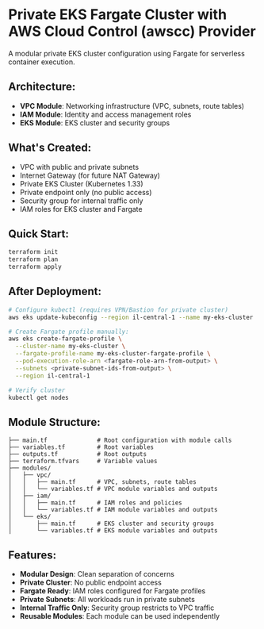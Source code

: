 # Private EKS Fargate Cluster with AWS Cloud Control (awscc) Provider

A modular private EKS cluster configuration using Fargate for serverless container execution.

## Architecture:
- **VPC Module**: Networking infrastructure (VPC, subnets, route tables)
- **IAM Module**: Identity and access management roles
- **EKS Module**: EKS cluster and security groups

## What's Created:
- VPC with public and private subnets
- Internet Gateway (for future NAT Gateway)
- Private EKS Cluster (Kubernetes 1.33)
- Private endpoint only (no public access)
- Security group for internal traffic only
- IAM roles for EKS cluster and Fargate

## Quick Start:
```bash
terraform init
terraform plan
terraform apply
```

## After Deployment:
```bash
# Configure kubectl (requires VPN/Bastion for private cluster)
aws eks update-kubeconfig --region il-central-1 --name my-eks-cluster

# Create Fargate profile manually:
aws eks create-fargate-profile \
  --cluster-name my-eks-cluster \
  --fargate-profile-name my-eks-cluster-fargate-profile \
  --pod-execution-role-arn <fargate-role-arn-from-output> \
  --subnets <private-subnet-ids-from-output> \
  --region il-central-1

# Verify cluster
kubectl get nodes
```

## Module Structure:
```
├── main.tf              # Root configuration with module calls
├── variables.tf         # Root variables
├── outputs.tf           # Root outputs
├── terraform.tfvars     # Variable values
├── modules/
│   ├── vpc/
│   │   ├── main.tf      # VPC, subnets, route tables
│   │   └── variables.tf # VPC module variables and outputs
│   ├── iam/
│   │   ├── main.tf      # IAM roles and policies
│   │   └── variables.tf # IAM module variables and outputs
│   └── eks/
│       ├── main.tf      # EKS cluster and security groups
│       └── variables.tf # EKS module variables and outputs
```

## Features:
- **Modular Design**: Clean separation of concerns
- **Private Cluster**: No public endpoint access
- **Fargate Ready**: IAM roles configured for Fargate profiles
- **Private Subnets**: All workloads run in private subnets
- **Internal Traffic Only**: Security group restricts to VPC traffic
- **Reusable Modules**: Each module can be used independently
